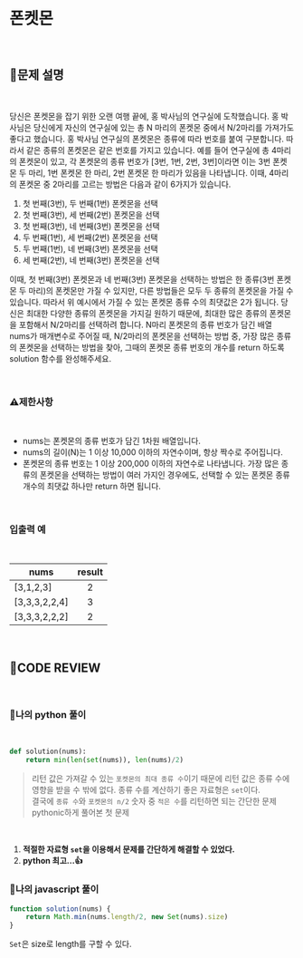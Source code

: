 # 폰켓몬

<br/>

## **📝문제 설명**

<br/>

당신은 폰켓몬을 잡기 위한 오랜 여행 끝에, 홍 박사님의 연구실에 도착했습니다. 홍 박사님은 당신에게 자신의 연구실에 있는 총 N 마리의 폰켓몬 중에서 N/2마리를 가져가도 좋다고 했습니다.
홍 박사님 연구실의 폰켓몬은 종류에 따라 번호를 붙여 구분합니다. 따라서 같은 종류의 폰켓몬은 같은 번호를 가지고 있습니다. 예를 들어 연구실에 총 4마리의 폰켓몬이 있고, 각 폰켓몬의 종류 번호가 [3번, 1번, 2번, 3번]이라면 이는 3번 폰켓몬 두 마리, 1번 폰켓몬 한 마리, 2번 폰켓몬 한 마리가 있음을 나타냅니다. 이때, 4마리의 폰켓몬 중 2마리를 고르는 방법은 다음과 같이 6가지가 있습니다.

1. 첫 번째(3번), 두 번째(1번) 폰켓몬을 선택
2. 첫 번째(3번), 세 번째(2번) 폰켓몬을 선택
3. 첫 번째(3번), 네 번째(3번) 폰켓몬을 선택
4. 두 번째(1번), 세 번째(2번) 폰켓몬을 선택
5. 두 번째(1번), 네 번째(3번) 폰켓몬을 선택
6. 세 번째(2번), 네 번째(3번) 폰켓몬을 선택

이때, 첫 번째(3번) 폰켓몬과 네 번째(3번) 폰켓몬을 선택하는 방법은 한 종류(3번 폰켓몬 두 마리)의 폰켓몬만 가질 수 있지만, 다른 방법들은 모두 두 종류의 폰켓몬을 가질 수 있습니다. 따라서 위 예시에서 가질 수 있는 폰켓몬 종류 수의 최댓값은 2가 됩니다.
당신은 최대한 다양한 종류의 폰켓몬을 가지길 원하기 때문에, 최대한 많은 종류의 폰켓몬을 포함해서 N/2마리를 선택하려 합니다. N마리 폰켓몬의 종류 번호가 담긴 배열 nums가 매개변수로 주어질 때, N/2마리의 폰켓몬을 선택하는 방법 중, 가장 많은 종류의 폰켓몬을 선택하는 방법을 찾아, 그때의 폰켓몬 종류 번호의 개수를 return 하도록 solution 함수를 완성해주세요.

<br/>

### **⚠제한사항**

<br/>

- nums는 폰켓몬의 종류 번호가 담긴 1차원 배열입니다.
- nums의 길이(N)는 1 이상 10,000 이하의 자연수이며, 항상 짝수로 주어집니다.
- 폰켓몬의 종류 번호는 1 이상 200,000 이하의 자연수로 나타냅니다.
가장 많은 종류의 폰켓몬을 선택하는 방법이 여러 가지인 경우에도, 선택할 수 있는 폰켓몬 종류 개수의 최댓값 하나만 return 하면 됩니다.

<br/>

### **입출력 예**

<br/>

| nums          | result |
| ------------- | :----: |
| [3,1,2,3]     |   2    |
| [3,3,3,2,2,4] |   3    |
| [3,3,3,2,2,2] |   2    |

<br/>

## **🧐CODE REVIEW**

<br/>

### **🧾나의 python 풀이**

<br/>

```python
def solution(nums):
    return min(len(set(nums)), len(nums)/2)
```

> 리턴 값은 가져갈 수 있는 `포켓몬의 최대 종류 수`이기 때문에 리턴 값은 종류 수에 영향을 받을 수 밖에 없다. 종류 수를 계산하기 좋은 자료형은 `set`이다. <br/>
> 결국에 `종류 수`와 `포켓몬의 n/2` 숫자 중 `적은 수`를 리턴하면 되는 간단한 문제<br/>
> pythonic하게 풀어본 첫 문제<br/>

<br/>

1. **적절한 자료형 `set`을 이용해서 문제를 간단하게 해결할 수 있었다.**
2. **python 최고...👍**

### **🧾나의 javascript 풀이**

```javascript
function solution(nums) {
    return Math.min(nums.length/2, new Set(nums).size)
}
```

`Set`은 size로 length를 구할 수 있다.
